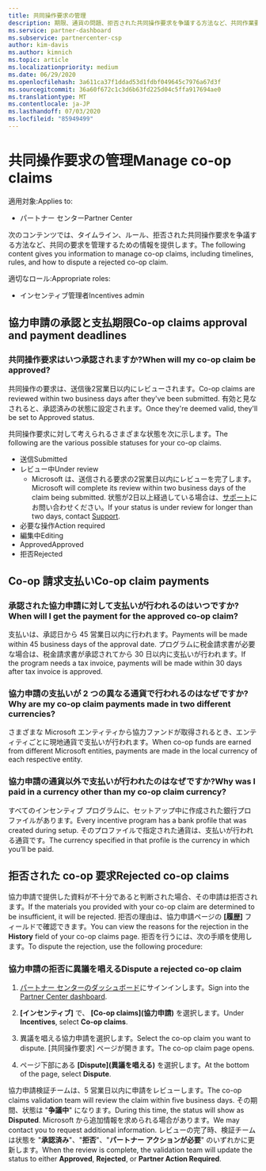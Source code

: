 ```yaml
---
title: 共同操作要求の管理
description: 期限、通貨の問題、拒否された共同操作要求を争議する方法など、共同作業要求プロセスについて理解します。
ms.service: partner-dashboard
ms.subservice: partnercenter-csp
author: kim-davis
ms.author: kimnich
ms.topic: article
ms.localizationpriority: medium
ms.date: 06/29/2020
ms.openlocfilehash: 3a611ca37f1ddad53d1fdbf049645c7976a67d3f
ms.sourcegitcommit: 36a60f672c1c3d6b63fd225d04c5ffa917694ae0
ms.translationtype: MT
ms.contentlocale: ja-JP
ms.lasthandoff: 07/03/2020
ms.locfileid: "85949499"
---
```

# <a name="manage-co-op-claims"></a><span data-ttu-id="f9fff-103">共同操作要求の管理</span><span class="sxs-lookup"><span data-stu-id="f9fff-103">Manage co-op claims</span></span>

<span data-ttu-id="f9fff-104">適用対象:</span><span class="sxs-lookup"><span data-stu-id="f9fff-104">Applies to:</span></span>

- <span data-ttu-id="f9fff-105">パートナー センター</span><span class="sxs-lookup"><span data-stu-id="f9fff-105">Partner Center</span></span>

<span data-ttu-id="f9fff-106">次のコンテンツでは、タイムライン、ルール、拒否された共同操作要求を争議する方法など、共同の要求を管理するための情報を提供します。</span><span class="sxs-lookup"><span data-stu-id="f9fff-106">The following content gives you information to manage co-op claims, including timelines, rules, and how to dispute a rejected co-op claim.</span></span>

<span data-ttu-id="f9fff-107">適切なロール:</span><span class="sxs-lookup"><span data-stu-id="f9fff-107">Appropriate roles:</span></span>

- <span data-ttu-id="f9fff-108">インセンティブ管理者</span><span class="sxs-lookup"><span data-stu-id="f9fff-108">Incentives admin</span></span>

## <a name="co-op-claims-approval-and-payment-deadlines"></a><span data-ttu-id="f9fff-109">協力申請の承認と支払期限</span><span class="sxs-lookup"><span data-stu-id="f9fff-109">Co-op claims approval and payment deadlines</span></span>

### <a name="when-will-my-co-op-claim-be-approved"></a><span data-ttu-id="f9fff-110">共同操作要求はいつ承認されますか?</span><span class="sxs-lookup"><span data-stu-id="f9fff-110">When will my co-op claim be approved?</span></span>

<span data-ttu-id="f9fff-111">共同操作の要求は、送信後2営業日以内にレビューされます。</span><span class="sxs-lookup"><span data-stu-id="f9fff-111">Co-op claims are reviewed within two business days after they've been submitted.</span></span> <span data-ttu-id="f9fff-112">有効と見なされると、承認済みの状態に設定されます。</span><span class="sxs-lookup"><span data-stu-id="f9fff-112">Once they're deemed valid, they'll be set to Approved status.</span></span>  

<span data-ttu-id="f9fff-113">共同操作要求に対して考えられるさまざまな状態を次に示します。</span><span class="sxs-lookup"><span data-stu-id="f9fff-113">The following are the various possible statuses for your co-op claims.</span></span>

- <span data-ttu-id="f9fff-114">送信</span><span class="sxs-lookup"><span data-stu-id="f9fff-114">Submitted</span></span>
- <span data-ttu-id="f9fff-115">レビュー中</span><span class="sxs-lookup"><span data-stu-id="f9fff-115">Under review</span></span>
  - <span data-ttu-id="f9fff-116">Microsoft は、送信される要求の2営業日以内にレビューを完了します。</span><span class="sxs-lookup"><span data-stu-id="f9fff-116">Microsoft will complete its review within two business days of the claim being submitted.</span></span> <span data-ttu-id="f9fff-117">状態が2日以上経過している場合は、[サポート](https://partner.microsoft.com/dashboard/support/incentives/servicerequests?category=incentives)にお問い合わせください。</span><span class="sxs-lookup"><span data-stu-id="f9fff-117">If your status is under review for longer than two days, contact [Support](https://partner.microsoft.com/dashboard/support/incentives/servicerequests?category=incentives).</span></span>
- <span data-ttu-id="f9fff-118">必要な操作</span><span class="sxs-lookup"><span data-stu-id="f9fff-118">Action required</span></span>
- <span data-ttu-id="f9fff-119">編集中</span><span class="sxs-lookup"><span data-stu-id="f9fff-119">Editing</span></span>
- <span data-ttu-id="f9fff-120">Approved</span><span class="sxs-lookup"><span data-stu-id="f9fff-120">Approved</span></span>
- <span data-ttu-id="f9fff-121">拒否</span><span class="sxs-lookup"><span data-stu-id="f9fff-121">Rejected</span></span>

## <a name="co-op-claim-payments"></a><span data-ttu-id="f9fff-122">Co-op 請求支払い</span><span class="sxs-lookup"><span data-stu-id="f9fff-122">Co-op claim payments</span></span>

### <a name="when-will-i-get-the-payment-for-the-approved-co-op-claim"></a><span data-ttu-id="f9fff-123">承認された協力申請に対して支払いが行われるのはいつですか?</span><span class="sxs-lookup"><span data-stu-id="f9fff-123">When will I get the payment for the approved co-op claim?</span></span>

<span data-ttu-id="f9fff-124">支払いは、承認日から 45 営業日以内に行われます。</span><span class="sxs-lookup"><span data-stu-id="f9fff-124">Payments will be made within 45 business days of the approval date.</span></span> <span data-ttu-id="f9fff-125">プログラムに税金請求書が必要な場合は、税金請求書が承認されてから 30 日以内に支払いが行われます。</span><span class="sxs-lookup"><span data-stu-id="f9fff-125">If the program needs a tax invoice, payments will be made within 30 days after tax invoice is approved.</span></span>

### <a name="why-are-my-co-op-claim-payments-made-in-two-different-currencies"></a><span data-ttu-id="f9fff-126">協力申請の支払いが 2 つの異なる通貨で行われるのはなぜですか?</span><span class="sxs-lookup"><span data-stu-id="f9fff-126">Why are my co-op claim payments made in two different currencies?</span></span>

<span data-ttu-id="f9fff-127">さまざまな Microsoft エンティティから協力ファンドが取得されるとき、エンティティごとに現地通貨で支払いが行われます。</span><span class="sxs-lookup"><span data-stu-id="f9fff-127">When co-op funds are earned from different Microsoft entities, payments are made in the local currency of each respective entity.</span></span>  

### <a name="why-was-i-paid-in-a-currency-other-than-my-co-op-claim-currency"></a><span data-ttu-id="f9fff-128">協力申請の通貨以外で支払いが行われたのはなぜですか?</span><span class="sxs-lookup"><span data-stu-id="f9fff-128">Why was I paid in a currency other than my co-op claim currency?</span></span>

<span data-ttu-id="f9fff-129">すべてのインセンティブ プログラムに、セットアップ中に作成された銀行プロファイルがあります。</span><span class="sxs-lookup"><span data-stu-id="f9fff-129">Every incentive program has a bank profile that was created during setup.</span></span> <span data-ttu-id="f9fff-130">そのプロファイルで指定された通貨は、支払いが行われる通貨です。</span><span class="sxs-lookup"><span data-stu-id="f9fff-130">The currency specified in that profile is the currency in which you’ll be paid.</span></span>

## <a name="rejected-co-op-claims"></a><span data-ttu-id="f9fff-131">拒否された co-op 要求</span><span class="sxs-lookup"><span data-stu-id="f9fff-131">Rejected co-op claims</span></span>

<span data-ttu-id="f9fff-132">協力申請で提供した資料が不十分であると判断された場合、その申請は拒否されます。</span><span class="sxs-lookup"><span data-stu-id="f9fff-132">If the materials you provided with your co-op claim are determined to be insufficient, it will be rejected.</span></span> <span data-ttu-id="f9fff-133">拒否の理由は、協力申請ページの **[履歴]** フィールドで確認できます。</span><span class="sxs-lookup"><span data-stu-id="f9fff-133">You can view the reasons for the rejection in the **History** field of your co-op claims page.</span></span> <span data-ttu-id="f9fff-134">拒否を行うには、次の手順を使用します。</span><span class="sxs-lookup"><span data-stu-id="f9fff-134">To dispute the rejection, use the following procedure:</span></span>

### <a name="dispute-a-rejected-co-op-claim"></a><span data-ttu-id="f9fff-135">協力申請の拒否に異議を唱える</span><span class="sxs-lookup"><span data-stu-id="f9fff-135">Dispute a rejected co-op claim</span></span>

1. <span data-ttu-id="f9fff-136">[パートナー センターのダッシュボード](https://partner.microsoft.com/dashboard/)にサインインします。</span><span class="sxs-lookup"><span data-stu-id="f9fff-136">Sign into the [Partner Center dashboard](https://partner.microsoft.com/dashboard/).</span></span>

2. <span data-ttu-id="f9fff-137">**[インセンティブ]** で、 **[Co-op claims]\(協力申請\)** を選択します。</span><span class="sxs-lookup"><span data-stu-id="f9fff-137">Under **Incentives**, select **Co-op claims**.</span></span>

3. <span data-ttu-id="f9fff-138">異議を唱える協力申請を選択します。</span><span class="sxs-lookup"><span data-stu-id="f9fff-138">Select the co-op claim you want to dispute.</span></span> <span data-ttu-id="f9fff-139">[共同操作要求] ページが開きます。</span><span class="sxs-lookup"><span data-stu-id="f9fff-139">The co-op claim page opens.</span></span>

4. <span data-ttu-id="f9fff-140">ページ下部にある **[Dispute]\(異議を唱える\)** を選択します。</span><span class="sxs-lookup"><span data-stu-id="f9fff-140">At the bottom of the page, select **Dispute**.</span></span>

<span data-ttu-id="f9fff-141">協力申請検証チームは、5 営業日以内に申請をレビューします。</span><span class="sxs-lookup"><span data-stu-id="f9fff-141">The co-op claims validation team will review the claim within five business days.</span></span> <span data-ttu-id="f9fff-142">その期間、状態は "**争議中**" になります。</span><span class="sxs-lookup"><span data-stu-id="f9fff-142">During this time, the status will show as **Disputed**.</span></span> <span data-ttu-id="f9fff-143">Microsoft から追加情報を求められる場合があります。</span><span class="sxs-lookup"><span data-stu-id="f9fff-143">We may contact you to request additional information.</span></span> <span data-ttu-id="f9fff-144">レビューの完了時、検証チームは状態を "**承認済み**"、"**拒否**"、"**パートナー アクションが必要**" のいずれかに更新します。</span><span class="sxs-lookup"><span data-stu-id="f9fff-144">When the review is complete, the validation team will update the status to either **Approved**, **Rejected**, or **Partner Action Required**.</span></span>
